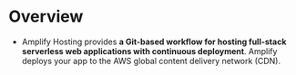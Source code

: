 # Overview
+ Amplify Hosting provides **a Git-based workflow for hosting full-stack serverless web applications with continuous deployment**. Amplify deploys your app to the AWS global content delivery network (CDN).